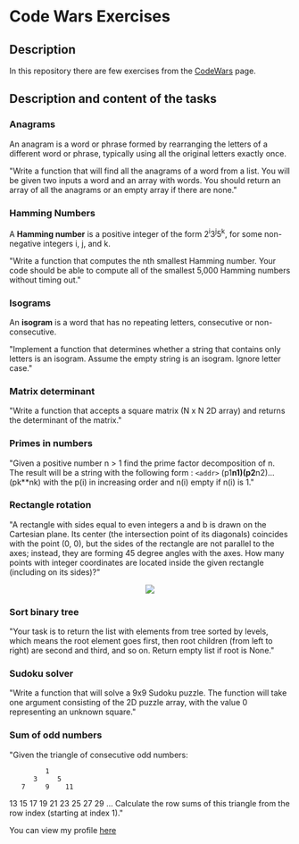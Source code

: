 # Code Wars Exercises 
## Description
In this repository there are few exercises from the [CodeWars](https://www.codewars.com/) page.

## Description and content of the tasks
### **Anagrams**
An anagram is a word or phrase formed by rearranging the letters of a different word or phrase, typically using all the original letters exactly once.

"Write a function that will find all the anagrams of a word from a list. You will be given two inputs a word and an array with words. You should return an array of all the anagrams or an empty array if there are none." 

### Hamming Numbers 
A **Hamming number** is a positive integer of the form 2<sup>i</sup>3<sup>j</sup>5<sup>k</sup>, for some non-negative integers i, j, and k.

"Write a function that computes the nth smallest Hamming number.
Your code should be able to compute all of the smallest 5,000 Hamming numbers without timing out."

### Isograms
An **isogram** is a word that has no repeating letters, consecutive or non-consecutive. 

"Implement a function that determines whether a string that contains only letters is an isogram. Assume the empty string is an isogram. Ignore letter case."

### Matrix determinant
"Write a function that accepts a square matrix (N x N 2D array) and returns the determinant of the matrix."

### Primes in numbers
"Given a positive number n > 1 find the prime factor decomposition of n. The result will be a string with the following form :
`<addr>` (p1**n1)(p2**n2)...(pk**nk)
with the p(i) in increasing order and n(i) empty if n(i) is 1."

### Rectangle rotation
"A rectangle with sides equal to even integers a and b is drawn on the Cartesian plane. Its center (the intersection point of its diagonals) coincides with the point (0, 0), but the sides of the rectangle are not parallel to the axes; instead, they are forming 45 degree angles with the axes.
How many points with integer coordinates are located inside the given rectangle (including on its sides)?"
<p align="center">
  <img src="https://files.gitter.im/myjinxin2015/raYf/blob">
</p>

### Sort binary tree
"Your task is to return the list with elements from tree sorted by levels, which means the root element goes first, then root children (from left to right) are second and third, and so on.
Return empty list if root is None."

### Sudoku solver
"Write a function that will solve a 9x9 Sudoku puzzle. The function will take one argument consisting of the 2D puzzle array, with the value 0 representing an unknown square."


### Sum of odd numbers
"Given the triangle of consecutive odd numbers:

             1
          3     5
       7     9    11
   13    15    17    19
21    23    25    27    29
...
Calculate the row sums of this triangle from the row index (starting at index 1)."


You can view my profile [here](https://www.codewars.com/users/ReViall/stats)
